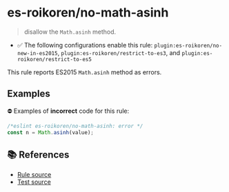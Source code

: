 # es-roikoren/no-math-asinh
> disallow the `Math.asinh` method.

- ✅ The following configurations enable this rule: `plugin:es-roikoren/no-new-in-es2015`, `plugin:es-roikoren/restrict-to-es3`, and `plugin:es-roikoren/restrict-to-es5`

This rule reports ES2015 `Math.asinh` method as errors.

## Examples

⛔ Examples of **incorrect** code for this rule:

```js
/*eslint es-roikoren/no-math-asinh: error */
const n = Math.asinh(value);
```

## 📚 References

- [Rule source](https://github.com/roikoren755/eslint-plugin-es/blob/v0.0.1/src/rules/no-math-asinh.ts)
- [Test source](https://github.com/roikoren755/eslint-plugin-es/blob/v0.0.1/tests/src/rules/no-math-asinh.ts)
